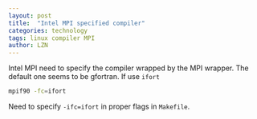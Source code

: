 ```yaml
---
layout: post
title:  "Intel MPI specified compiler"
categories: technology
tags: linux compiler MPI
author: LZN
---
```


Intel MPI need to specify the compiler wrapped by the MPI wrapper. The default one seems to be gfortran. If use `ifort`

``` bash
mpif90 -fc=ifort 
```

Need to specify `-ifc=ifort` in proper flags in `Makefile`.

